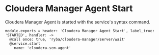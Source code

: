 
# Cloudera Manager Agent Start

Cloudera Manager Agent is started with the service's syntax command.

    module.exports = header: 'Cloudera Manager Agent Start', label_true: 'STARTED', handler: ->
      @call once: true, 'ryba/cloudera-manager/server/wait'
      @service.start
        name: 'cloudera-scm-agent'
